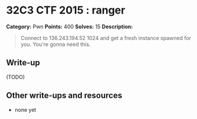 # 32C3 CTF 2015 : ranger

**Category:** Pwn
**Points:** 400
**Solves:** 15
**Description:**

> Connect to 136.243.194.52 1024 and get a fresh instance spawned for you. You're gonna need this.


## Write-up

(TODO)

## Other write-ups and resources

* none yet
